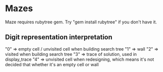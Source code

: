 # Mazes

Maze requires rubytree gem. Try "gem install rubytree" if you don't have it.

## Digit representation interpretation
"0" => empty cell / unvisited cell when building search tree
"1" => wall
"2" => visited when building search tree
"3" => trace of solution, used in display_trace
"4" => unvisited cell when redesigning, which means it's not decided that whether it's an empty cell or wall